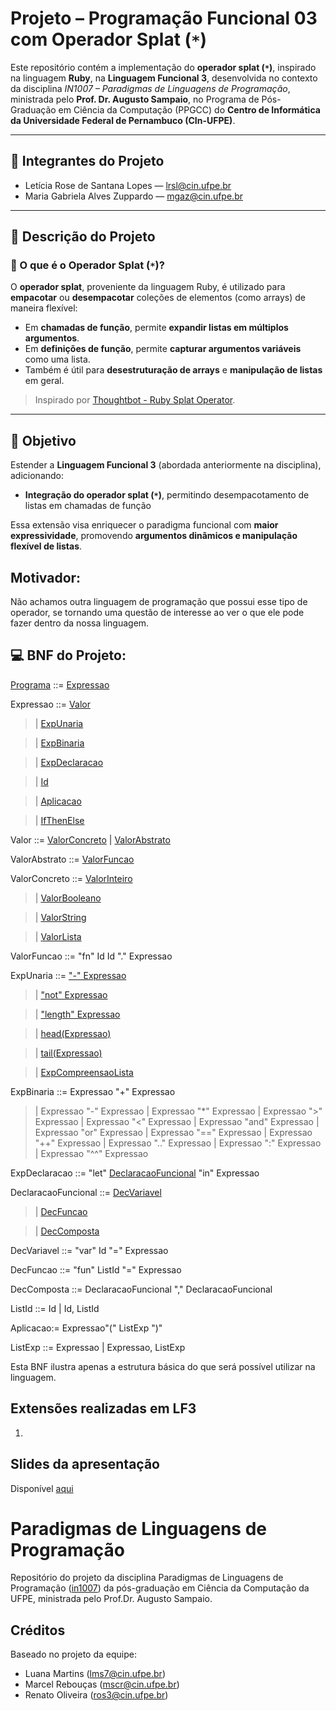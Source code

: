 # Projeto – Programação Funcional 03 com Operador Splat (`*`)

Este repositório contém a implementação do **operador splat (`*`)**, inspirado na linguagem **Ruby**, na **Linguagem Funcional 3**, desenvolvida no contexto da disciplina _IN1007 – Paradigmas de Linguagens de Programação_, ministrada pelo **Prof. Dr. Augusto Sampaio**, no Programa de Pós-Graduação em Ciência da Computação (PPGCC) do **Centro de Informática da Universidade Federal de Pernambuco (CIn-UFPE)**.

---

## 👥 Integrantes do Projeto

- Letícia Rose de Santana Lopes — [lrsl@cin.ufpe.br](mailto:lrsl@cin.ufpe.br)  
- Maria Gabriela Alves Zuppardo — [mgaz@cin.ufpe.br](mailto:mgaz@cin.ufpe.br)

---

## 📌 Descrição do Projeto

### 🔹 O que é o Operador Splat (`*`)?

O **operador splat**, proveniente da linguagem Ruby, é utilizado para **empacotar** ou **desempacotar** coleções de elementos (como arrays) de maneira flexível:

- Em **chamadas de função**, permite **expandir listas em múltiplos argumentos**.
- Em **definições de função**, permite **capturar argumentos variáveis** como uma lista.
- Também é útil para **desestruturação de arrays** e **manipulação de listas** em geral.

> Inspirado por [Thoughtbot - Ruby Splat Operator](https://thoughtbot.com/blog/ruby-splat-operator).

---

## 🎯 Objetivo

Estender a **Linguagem Funcional 3** (abordada anteriormente na disciplina), adicionando:
- **Integração do operador splat (`*`)**, permitindo desempacotamento de listas em chamadas de função

Essa extensão visa enriquecer o paradigma funcional com **maior expressividade**, promovendo **argumentos dinâmicos e manipulação flexível de listas**.

##  Motivador: 

Não achamos outra linguagem de programação que possui esse tipo de operador, se tornando uma questão de interesse ao ver o que ele pode fazer dentro da nossa linguagem.

## 💻 BNF do Projeto: 


[Programa](https://github.com/MariaGabrielaAlvesZuppardo/PLP_Slap_Operator/blob/fdf427892742c93d0591440dfb95bc12fc985353/Funcional3/src/lf3/plp/functional3/Programa.java) ::= [Expressao](https://github.com/MariaGabrielaAlvesZuppardo/PLP_Slap_Operator/blob/master/Funcional3/src/lf3/plp/expressions2/expression/Expressao.java)

Expressao ::= [Valor](https://github.com/MariaGabrielaAlvesZuppardo/PLP_Slap_Operator/blob/fdf427892742c93d0591440dfb95bc12fc985353/Funcional3/src/lf3/plp/expressions2/expression/Valor.java) <br />

>	| [ExpUnaria](https://github.com/MariaGabrielaAlvesZuppardo/PLP_Slap_Operator/blob/fdf427892742c93d0591440dfb95bc12fc985353/Funcional3/src/lf3/plp/expressions2/expression/ExpUnaria.java) <br />

>	| [ExpBinaria](https://github.com/MariaGabrielaAlvesZuppardo/PLP_Slap_Operator/blob/fdf427892742c93d0591440dfb95bc12fc985353/Funcional3/src/lf3/plp/expressions2/expression/ExpBinaria.java) <br />

>	| [ExpDeclaracao](https://github.com/MariaGabrielaAlvesZuppardo/PLP_Slap_Operator/blob/fdf427892742c93d0591440dfb95bc12fc985353/Funcional3/src/lf3/plp/functional2/expression/ExpDeclaracao.java) <br />

>	| [Id](https://github.com/MariaGabrielaAlvesZuppardo/PLP_Slap_Operator/blob/fdf427892742c93d0591440dfb95bc12fc985353/Funcional3/src/lf3/plp/expressions2/expression/Id.java) <br />

>	| [Aplicacao](https://github.com/MariaGabrielaAlvesZuppardo/PLP_Slap_Operator/blob/fdf427892742c93d0591440dfb95bc12fc985353/Funcional3/src/lf3/plp/functional2/expression/Aplicacao.java) <br />

>	| [IfThenElse](https://github.com/MariaGabrielaAlvesZuppardo/PLP_Slap_Operator/blob/fdf427892742c93d0591440dfb95bc12fc985353/Funcional3/src/lf3/plp/functional1/expression/IfThenElse.java) <br />

Valor ::= [ValorConcreto](https://github.com/MariaGabrielaAlvesZuppardo/PLP_Slap_Operator/blob/fdf427892742c93d0591440dfb95bc12fc985353/Funcional3/src/lf3/plp/expressions2/expression/ValorConcreto.java) 
| [ValorAbstrato](https://github.com/MariaGabrielaAlvesZuppardo/PLP_Slap_Operator/blob/fdf427892742c93d0591440dfb95bc12fc985353/Funcional3/src/lf3/plp/functional2/expression/ValorAbstrato.java)

ValorAbstrato ::= [ValorFuncao](https://github.com/MariaGabrielaAlvesZuppardo/PLP_Slap_Operator/blob/fdf427892742c93d0591440dfb95bc12fc985353/Funcional3/src/lf3/plp/functional2/expression/ValorFuncao.java) 


ValorConcreto ::= [ValorInteiro](https://github.com/MariaGabrielaAlvesZuppardo/PLP_Slap_Operator/blob/fdf427892742c93d0591440dfb95bc12fc985353/Funcional3/src/lf3/plp/expressions2/expression/ValorInteiro.java) 

>| [ValorBooleano](https://github.com/MariaGabrielaAlvesZuppardo/PLP_Slap_Operator/blob/fdf427892742c93d0591440dfb95bc12fc985353/Funcional3/src/lf3/plp/expressions2/expression/ValorBooleano.java) 

>| [ValorString](https://github.com/MariaGabrielaAlvesZuppardo/PLP_Slap_Operator/blob/fdf427892742c93d0591440dfb95bc12fc985353/Funcional3/src/lf3/plp/expressions2/expression/ValorString.java) 

>| [ValorLista](https://github.com/MariaGabrielaAlvesZuppardo/PLP_Slap_Operator/blob/fdf427892742c93d0591440dfb95bc12fc985353/Funcional3/src/lf3/plp/functional3/expression/ValorLista.java) <br />

ValorFuncao ::= "fn" Id Id "." Expressao

ExpUnaria ::= ["-" Expressao](https://github.com/MariaGabrielaAlvesZuppardo/PLP_Slap_Operator/blob/fdf427892742c93d0591440dfb95bc12fc985353/Funcional3/src/lf3/plp/expressions2/expression/ExpMenos.java) <br />

>	| ["not" Expressao](https://github.com/MariaGabrielaAlvesZuppardo/PLP_Slap_Operator/blob/fdf427892742c93d0591440dfb95bc12fc985353/Funcional3/src/lf3/plp/expressions2/expression/ExpNot.java) <br />

>	| ["length" Expressao](https://github.com/MariaGabrielaAlvesZuppardo/PLP_Slap_Operator/blob/fdf427892742c93d0591440dfb95bc12fc985353/Funcional3/src/lf3/plp/expressions2/expression/ExpLength.java) <br />

>	| [head(Expressao)](https://github.com/MariaGabrielaAlvesZuppardo/PLP_Slap_Operator/blob/fdf427892742c93d0591440dfb95bc12fc985353/Funcional3/src/lf3/plp/functional3/expression/ExpHead.java) <br />

>	| [tail(Expressao)](https://github.com/MariaGabrielaAlvesZuppardo/PLP_Slap_Operator/blob/fdf427892742c93d0591440dfb95bc12fc985353/Funcional3/src/lf3/plp/functional3/expression/ExpTail.java) <br />

>	| [ExpCompreensaoLista](https://github.com/MariaGabrielaAlvesZuppardo/PLP_Slap_Operator/blob/fdf427892742c93d0591440dfb95bc12fc985353/Funcional3/src/lf3/plp/functional3/expression/ExpCompreensaoLista.java) <br />

ExpBinaria ::= Expressao "+" Expressao
> | Expressao "-" Expressao
> | Expressao "*" Expressao
> | Expressao ">" Expressao
> | Expressao "<" Expressao
> | Expressao "and" Expressao
> | Expressao "or" Expressao
> | Expressao "==" Expressao
> | Expressao "++" Expressao
> | Expressao ".." Expressao
> | Expressao ":" Expressao
> | Expressao "^^" Expressao

ExpDeclaracao ::= "let" [DeclaracaoFuncional](https://github.com/MariaGabrielaAlvesZuppardo/PLP_Slap_Operator/blob/fdf427892742c93d0591440dfb95bc12fc985353/Funcional3/src/lf3/plp/functional1/declaration/DeclaracaoFuncional.java) "in" Expressao


DeclaracaoFuncional ::= [DecVariavel](https://github.com/MariaGabrielaAlvesZuppardo/PLP_Slap_Operator/blob/fdf427892742c93d0591440dfb95bc12fc985353/Funcional3/src/lf3/plp/functional1/declaration/DecVariavel.java) <br />

>	| [DecFuncao](https://github.com/MariaGabrielaAlvesZuppardo/PLP_Slap_Operator/blob/fdf427892742c93d0591440dfb95bc12fc985353/Funcional3/src/lf3/plp/functional2/declaration/DecFuncao.java) <br />

>	| [DecComposta](https://github.com/MariaGabrielaAlvesZuppardo/PLP_Slap_Operator/blob/fdf427892742c93d0591440dfb95bc12fc985353/Funcional3/src/lf3/plp/functional3/declaration/DecComposta.java)

DecVariavel ::= "var" Id "=" Expressao

DecFuncao ::= "fun" ListId "=" Expressao

DecComposta ::= DeclaracaoFuncional "," DeclaracaoFuncional

ListId ::= Id  |  Id, ListId

Aplicacao:= Expressao"(" ListExp ")"

ListExp ::= Expressao  |  Expressao, ListExp

Esta BNF ilustra apenas a estrutura básica do que será possível utilizar na linguagem.

## Extensões realizadas em LF3
1. 

## Slides da apresentação

Disponível [aqui]()

# Paradigmas de Linguagens de Programação

Repositório do projeto da disciplina Paradigmas de Linguagens de Programação ([in1007](https://www.cin.ufpe.br/~in1007/)) da pós-graduação em Ciência da Computação da UFPE, ministrada pelo Prof.Dr. Augusto Sampaio.

## Créditos

Baseado no projeto da equipe:

* Luana Martins (lms7@cin.ufpe.br)
* Marcel Rebouças (mscr@cin.ufpe.br)
* Renato Oliveira (ros3@cin.ufpe.br)
